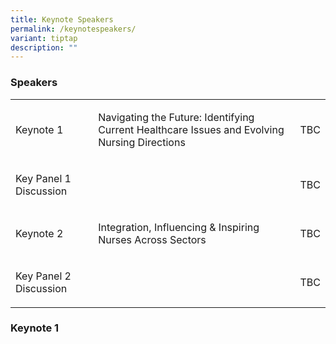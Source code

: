 ```yaml
---
title: Keynote Speakers
permalink: /keynotespeakers/
variant: tiptap
description: ""
---
```

<h3>Speakers</h3>
<table style="minWidth: 75px">
<colgroup>
<col>
<col>
<col>
</colgroup>
<tbody>
<tr>
<td rowspan="1" colspan="1">
<p>Keynote 1</p>
</td>
<td rowspan="1" colspan="1">
<p>Navigating the Future: Identifying Current Healthcare Issues and Evolving
Nursing Directions</p>
</td>
<td rowspan="1" colspan="1">
<p>TBC</p>
</td>
</tr>
<tr>
<td rowspan="1" colspan="1">
<p>Key Panel 1 Discussion</p>
</td>
<td rowspan="1" colspan="1">
<p></p>
</td>
<td rowspan="1" colspan="1">
<p>TBC</p>
</td>
</tr>
<tr>
<td rowspan="1" colspan="1">
<p>Keynote 2&nbsp;</p>
</td>
<td rowspan="1" colspan="1">
<p>Integration, Influencing &amp; Inspiring&nbsp; Nurses Across Sectors
<br>
</p>
</td>
<td rowspan="1" colspan="1">
<p>TBC</p>
</td>
</tr>
<tr>
<td rowspan="1" colspan="1">
<p>Key Panel 2 Discussion</p>
</td>
<td rowspan="1" colspan="1">
<p></p>
</td>
<td rowspan="1" colspan="1">
<p>TBC</p>
</td>
</tr>
</tbody>
</table>
<h3>Keynote 1</h3>
<p></p>
<p></p>